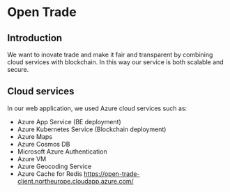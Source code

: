 # Open Trade
## Introduction
We want to inovate trade and make it fair and transparent by combining cloud services with blockchain. 
In this way our service is both scalable and secure.
## Cloud services
In our web application, we used Azure cloud services such as:
- Azure App Service (BE deployment)
- Azure Kubernetes Service (Blockchain deployment)
- Azure Maps
- Azure Cosmos DB
- Microsoft Azure Authentication
- Azure VM
- Azure Geocoding Service
- Azure Cache for Redis
https://open-trade-client.northeurope.cloudapp.azure.com/